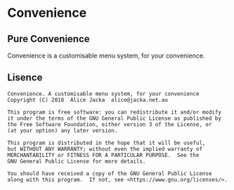 # Convenience

## Pure Convenience

Convenience is a customisable menu system, for your convenience.

## Lisence

    Convenience. A customisable menu system, for your convenience
    Copyright (C) 2018  Alice Jacka  alice@jacka.net.au

    This program is free software: you can redistribute it and/or modify
    it under the terms of the GNU General Public License as published by
    the Free Software Foundation, either version 3 of the License, or
    (at your option) any later version.

    This program is distributed in the hope that it will be useful,
    but WITHOUT ANY WARRANTY; without even the implied warranty of
    MERCHANTABILITY or FITNESS FOR A PARTICULAR PURPOSE.  See the
    GNU General Public License for more details.

    You should have received a copy of the GNU General Public License
    along with this program.  If not, see <https://www.gnu.org/licenses/>.
